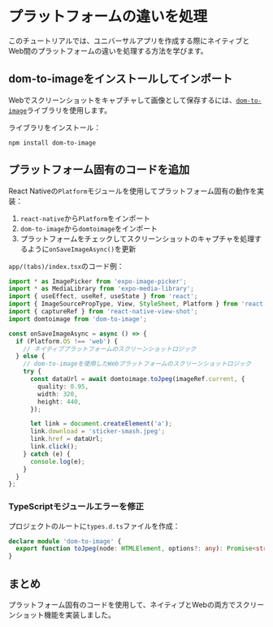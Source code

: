 # プラットフォームの違いを処理

このチュートリアルでは、ユニバーサルアプリを作成する際にネイティブとWeb間のプラットフォームの違いを処理する方法を学びます。

## dom-to-imageをインストールしてインポート

Webでスクリーンショットをキャプチャして画像として保存するには、[`dom-to-image`](https://github.com/tsayen/dom-to-image#readme)ライブラリを使用します。

ライブラリをインストール：

```terminal
npm install dom-to-image
```

## プラットフォーム固有のコードを追加

React Nativeの`Platform`モジュールを使用してプラットフォーム固有の動作を実装：

1. `react-native`から`Platform`をインポート
2. `dom-to-image`から`domtoimage`をインポート
3. プラットフォームをチェックしてスクリーンショットのキャプチャを処理するように`onSaveImageAsync()`を更新

`app/(tabs)/index.tsx`のコード例：

```typescript
import * as ImagePicker from 'expo-image-picker';
import * as MediaLibrary from 'expo-media-library';
import { useEffect, useRef, useState } from 'react';
import { ImageSourcePropType, View, StyleSheet, Platform } from 'react-native';
import { captureRef } from 'react-native-view-shot';
import domtoimage from 'dom-to-image';

const onSaveImageAsync = async () => {
  if (Platform.OS !== 'web') {
    // ネイティブプラットフォームのスクリーンショットロジック
  } else {
    // dom-to-imageを使用したWebプラットフォームのスクリーンショットロジック
    try {
      const dataUrl = await domtoimage.toJpeg(imageRef.current, {
        quality: 0.95,
        width: 320,
        height: 440,
      });

      let link = document.createElement('a');
      link.download = 'sticker-smash.jpeg';
      link.href = dataUrl;
      link.click();
    } catch (e) {
      console.log(e);
    }
  }
};
```

### TypeScriptモジュールエラーを修正

プロジェクトのルートに`types.d.ts`ファイルを作成：

```typescript
declare module 'dom-to-image' {
  export function toJpeg(node: HTMLElement, options?: any): Promise<string>;
}
```

## まとめ

プラットフォーム固有のコードを使用して、ネイティブとWebの両方でスクリーンショット機能を実装しました。
